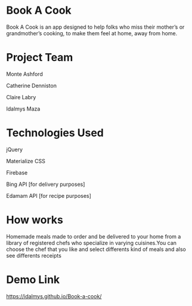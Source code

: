 # Book A Cook
Book A Cook is an app designed to help folks who miss their mother’s or grandmother’s cooking, to make them feel at home, away from home.

# Project Team
Monte Ashford

Catherine Denniston

Claire Labry

Idalmys Maza

# Technologies Used
jQuery

Materialize CSS

Firebase

Bing API [for delivery purposes]

Edamam API [for recipe purposes]

# How works
Homemade meals made to order and be delivered to your home from a library of registered chefs who specialize in varying cuisines.You can choose the chef that you like and select differents kind of meals and also see differents receipts

# Demo Link
https://idalmys.github.io/Book-a-cook/
